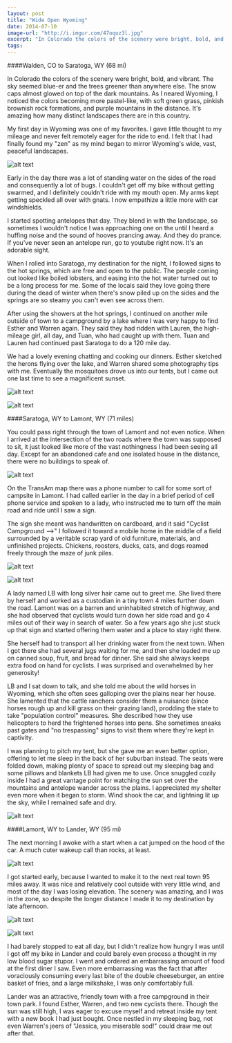 ```yaml
---
layout: post
title: "Wide Open Wyoming"
date: 2014-07-10
image-url: "http://i.imgur.com/47oquz3l.jpg"
excerpt: "In Colorado the colors of the scenery were bright, bold, and vibrant. The sky seemed blue-er and the trees greener than anywhere else. The snow caps almost glowed on top of the dark mountains. As I neared Wyoming, I noticed the colors becoming more pastel-like, with soft green grass, pinkish brownish rock formations, and purple mountains in the distance. It's amazing how many distinct landscapes there are in this country."
tags:
---
```

####Walden, CO to Saratoga, WY (68 mi)

In Colorado the colors of the scenery were bright, bold, and vibrant. The sky seemed blue-er and the trees greener than anywhere else. The snow caps almost glowed on top of the dark mountains. As I neared Wyoming, I noticed the colors becoming more pastel-like, with soft green grass, pinkish brownish rock formations, and purple mountains in the distance. It's amazing how many distinct landscapes there are in this country.

My first day in Wyoming was one of my favorites. I gave little thought to my mileage and never felt remotely eager for the ride to end. I felt that I had finally found my "zen" as my mind began to mirror Wyoming's wide, vast, peaceful landscapes.

![alt text](http://i.imgur.com/pxHbi5Bl.jpg "Near the border of Colorado/Wyoming")

Early in the day there was a lot of standing water on the sides of the road and consequently a lot of bugs. I couldn't get off my bike without getting swarmed, and I definitely couldn't ride with my mouth open. My arms kept getting speckled all over with gnats. I now empathize a little more with car windshields. 

I started spotting antelopes that day. They blend in with the landscape, so sometimes I wouldn't notice I was approaching one on the until I heard a huffing noise and the sound of hooves prancing away. And they do prance. If you've never seen an antelope run, go to youtube right now. It's an adorable sight.

When I rolled into Saratoga, my destination for the night, I followed signs to the hot springs, which are free and open to the public. The people coming out looked like boiled lobsters, and easing into the hot water turned out to be a long process for me. Some of the locals said they love going there during the dead of winter when there's snow piled up on the sides and the springs are so steamy you can't even see across them. 

After using the showers at the hot springs, I continued on another mile outside of town to a campground by a lake where I was very happy to find Esther and Warren again. They said they had ridden with Lauren, the high-mileage girl, all day, and Tuan, who had caught up with them. Tuan and Lauren had continued past Saratoga to do a 120 mile day. 

We had a lovely evening chatting and cooking our dinners. Esther sketched the herons flying over the lake, and Warren shared some photography tips with me. Eventually the mosquitoes drove us into our tents, but I came out one last time to see a magnificent sunset.

![alt text](http://i.imgur.com/GOJ3jDIl.jpg "Warren next to the lake")

![alt text](http://i.imgur.com/qqkYPLNl.jpg "Sunset at Saratoga Lake")

####Saratoga, WY to Lamont, WY (71 miles)

You could pass right through the town of Lamont and not even notice. When I arrived at the intersection of the two roads where the town was supposed to sit, it just looked like more of the vast nothingness I had been seeing all day. Except for an abandoned cafe and one isolated house in the distance, there were no buildings to speak of.

![alt text](http://i.imgur.com/CqZNZYml.jpg "The Annalope Cafe")

On the TransAm map there was a phone number to call for some sort of campsite in Lamont. I had called earlier in the day in a brief period of cell phone service and spoken to a lady, who instructed me to turn off the main road and ride until I saw a sign. 

The sign she meant was handwritten on cardboard, and it said "Cyclist Campground -->" I followed it toward a mobile home in the middle of a field surrounded by a veritable scrap yard of old furniture, materials, and unfinished projects. Chickens, roosters, ducks, cats, and dogs roamed freely through the maze of junk piles.

![alt text](http://i.imgur.com/tdQpSkpl.jpg "LB's house") 

![alt text](http://i.imgur.com/4RCpaTzl.jpg "LB's house")

A lady named LB with long silver hair came out to greet me. She lived there by herself and worked as a custodian in a tiny town 4 miles further down the road. Lamont was on a barren and uninhabited stretch of highway, and she had observed that cyclists would turn down her side road and go 4 miles out of their way in search of water. So a few years ago she just stuck up that sign and started offering them water and a place to stay right there.

She herself had to transport all her drinking water from the next town. When I got there she had several jugs waiting for me, and then she loaded me up on canned soup, fruit, and bread for dinner. She said she always keeps extra food on hand for cyclists. I was surprised and overwhelmed by her generosity!

LB and I sat down to talk, and she told me about the wild horses in Wyoming, which she often sees galloping over the plains near her house. She lamented that the cattle ranchers consider them a nuisance (since horses rough up and kill grass on their grazing land), prodding the state to take "population control" measures. She described how they use helicopters to herd the frightened horses into pens. She sometimes sneaks past gates and "no trespassing" signs to visit them where they're kept in captivity. 

I was planning to pitch my tent, but she gave me an even better option, offering to let me sleep in the back of her suburban instead. The seats were folded down, making plenty of space to spread out my sleeping bag and some pillows and blankets LB had given me to use. Once snuggled cozily inside I had a great vantage point for watching the sun set over the mountains and antelope wander across the plains. I appreciated my shelter even more when it began to storm. Wind shook the car, and lightning lit up the sky, while I remained safe and dry. 

![alt text](http://i.imgur.com/SGiwoVvl.jpg "The suburban")

####Lamont, WY to Lander, WY (95 mi)

The next morning I awoke with a start when a cat jumped on the hood of the car. A much cuter wakeup call than rocks, at least.

![alt text](http://i.imgur.com/KQ09oNql.jpg "Adorable cat")

I got started early, because I wanted to make it to the next real town 95 miles away. It was nice and relatively cool outside with very little wind, and most of the day I was losing elevation. The scenery was amazing, and I was in the zone, so despite the longer distance I made it to my destination by late afternoon.

![alt text](http://i.imgur.com/6QB7sz8l.jpg "Paused on an epic downhill to take a bike portrait")

![alt text](http://i.imgur.com/TdRnWPOl.jpg)

I had barely stopped to eat all day, but I didn't realize how hungry I was until I got off my bike in Lander and could barely even process a thought in my low blood sugar stupor. I went and ordered an embarrassing amount of food at the first diner I saw. Even more embarrassing was the fact that after voraciously consuming every last bite of the double cheeseburger, an entire basket of fries, and a large milkshake, I was only comfortably full. 

Lander was an attractive, friendly town with a free campground in their town park. I found Esther, Warren, and two new cyclists there. Though the sun was still high, I was eager to excuse myself and retreat inside my tent with a new book I had just bought. Once nestled in my sleeping bag, not even Warren's jeers of "Jessica, you miserable sod!" could draw me out after that.